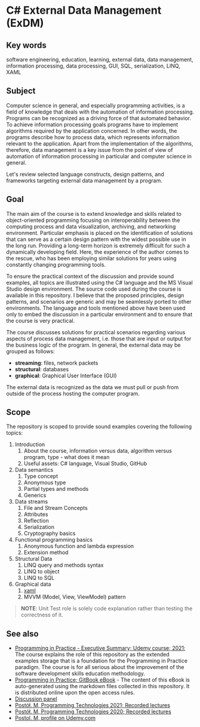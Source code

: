 # C\# External Data Management (ExDM)

## Key words

software engineering, education, learning, external data, data management, information processing, data processing, GUI, SQL, serialization, LINQ, XAML

## Subject

Computer science in general, and especially programming activities, is a field of knowledge that deals with the automation of information processing. Programs can be recognized as a driving force of that automated behavior. To achieve information processing goals programs have to implement algorithms required by the application concerned. In other words, the programs describe how to process data, which represents information relevant to the application. Apart from the implementation of the algorithms, therefore, data management is a key issue from the point of view of automation of information processing in particular and computer science in general.

Let's review selected language constructs, design patterns, and frameworks targeting external data management by a program.

## Goal

The main aim of the course is to extend knowledge and skills related to object-oriented programming focusing on interoperability between the computing process and data visualization, archiving, and networking environment. Particular emphasis is placed on the identification of solutions that can serve as a certain design pattern with the widest possible use in the long run. Providing a long-term horizon is extremely difficult for such a dynamically developing field. Here, the experience of the author comes to the rescue, who has been employing similar solutions for years using constantly changing programming tools.

To ensure the practical context of the discussion and provide sound examples, all topics are illustrated using the C\# language and the MS Visual Studio design environment. The source code used during the course is available in this repository. I believe that the proposed principles, design patterns, and scenarios are generic and may be seamlessly ported to other environments. The language and tools mentioned above have been used only to embed the discussion in a particular environment and to ensure that the course is very practical.

The course discusses solutions for practical scenarios regarding various aspects of process data management, i.e. those that are input or output for the business logic of the program. In general, the external data may be grouped as follows:

- **streaming**: files, network packets
- **structural**: databases
- **graphical**: Graphical User Interface (GUI)

The external data is recognized as the data we must pull or push from outside of the process hosting the computer program.

## Scope

The repository is scoped to provide sound examples covering the following topics:

1. Introduction
   1. About the course, information versus data, algorithm versus program, type - what does it mean
   2. Useful assets: C\# language, Visual Studio, GitHub
2. Data semantics
    1. Type concept
    1. Anonymous type
    1. Partial types and methods
    1. Generics
3. Data streams
    1. File and Stream Concepts
    1. Attributes
    1. Reflection
    1. Serialization
    1. Cryptography basics
4. Functional programming basics
    1. Anonymous function and lambda expression
    1. Extension method
5. Structural Data
    1. LINQ query and methods syntax
    1. LINQ to object
    1. LINQ to SQL
6. Graphical data
   1. [xaml](https://docs.microsoft.com/dotnet/framework/xaml-services/)
   1. MVVM (Model, View, ViewModel) pattern

> **NOTE**: Unit Test role is solely code explanation rather than testing the correctness of it.

## See also

- [Programming in Practice - Executive Summary; Udemy course; 2021][udemyPiPES]; The course explains the role of this repository as the extended examples storage that is a foundation for the Programming in Practice paradigm. The course is for all serious about the improvement of the software development skills education methodology.
- [Programming in Practice; GitBook eBook](https://mpostol.gitbook.io/pip/) - The content of this eBook is auto-generated using the markdown files collected in this repository. It is distributed online upon the open access rules.
- [Discussion panel][Discussion]
- [Postół. M, Programming Technologies 2021; Recorded lectures](https://youtube.com/playlist?list=PLC7zPvgw-YbyWXRTAe9m-ABP9YWmpLvUk)
- [Postół. M, Programming Technologies 2020; Recorded lectures](https://youtube.com/playlist?list=PLC7zPvgw-YbwOD3GaSPl6kzKhDRmmrA-9)
- [Postol. M, profile on Udemy.com][MPUdemy]

[Discussion]: https://github.com/mpostol/TP/discussions
[MPUdemy]:https://www.udemy.com/user/mariusz-postol/
[udemyPiPES]: https://www.udemy.com/course/pipintroduction/?referralCode=E1B8E460A82ECB36A835

<!--
//____________________________________________________________________________________________________________________________________
//
//  Copyright (C) 2023, Mariusz Postol LODZ POLAND.
//
//  To be in touch join the community by pressing the `Watch` button and get started commenting using the discussion panel at
//
//  https://github.com/mpostol/TP/discussions/182
//
//  by introducing yourself and telling us what you do with this community.
//_____________________________________________________________________________________________________________________________________
-->

